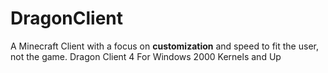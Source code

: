 # DragonClient
A Minecraft Client with a focus on **customization** and speed to fit the user, not the game. Dragon Client 4 For Windows 2000 Kernels and Up
